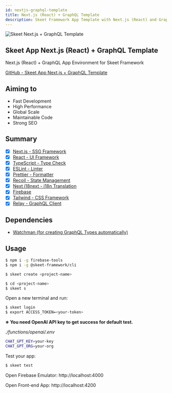 ```yaml
---
id: nextjs-graphql-template
title: Next.js (React) + GraphQL Template
description: Skeet Framework App Template with Next.js (React) and GraphQL
---
```


![Skeet Next.js + GraphQL Template](https://storage.googleapis.com/skeet-assets/imgs/frontend/skeet-next-graphql.png)

## Skeet App Next.js (React) + GraphQL Template

Next.js (React) + GraphQL App Environment for Skeet Framework

[GitHub - Skeet App Next.js + GraphQL Template](https://github.com/elsoul/skeet-graphql)

## Aiming to

- Fast Development
- High Performance
- Global Scale
- Maintainable Code
- Strong SEO

## Summary

- [x] [Next.js - SSG Framework](https://nextjs.org/)
- [x] [React - UI Framework](https://reactjs.org/)
- [x] [TypeScript - Type Check](https://www.typescriptlang.org/)
- [x] [ESLint - Linter](https://eslint.org/)
- [x] [Prettier - Formatter](https://prettier.io/)
- [x] [Recoil - State Management](https://recoiljs.org/)
- [x] [Next i18next - i18n Translation](https://github.com/isaachinman/next-i18next)
- [x] [Firebase](https://firebase.google.com/)
- [x] [Tailwind - CSS Framework](https://tailwindcss.com/)
- [x] [Relay - GraphQL Client](https://relay.dev/)

## Dependencies

- [Watchman (for creating GraphQL Types automatically)](https://facebook.github.io/watchman/docs/install)

## Usage

```bash
$ npm i -g firebase-tools
$ npm i -g @skeet-framework/cli
```

```bash
$ skeet create <project-name>
```

```bash
$ cd <project-name>
$ skeet s
```

Open a new terminal and run:

```bash
$ skeet login
$ export ACCESS_TOKEN=<your-token>
```

**※ You need OpenAI API key to get success for default test.**

_./functions/openai/.env_

```bash
CHAT_GPT_KEY=your-key
CHAT_GPT_ORG=your-org
```

Test your app:

```bash
$ skeet test
```

Open Firebase Emulator: http://localhost:4000

Open Front-end App: http://localhost:4200
